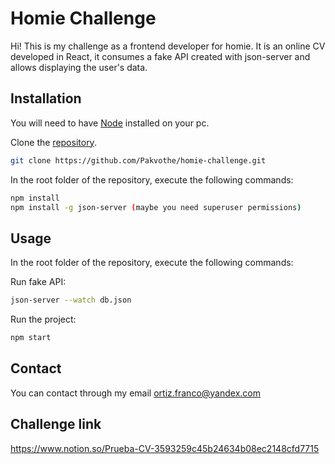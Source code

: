 # Homie Challenge

Hi! This is my challenge as a frontend developer for homie. It is an online CV developed in React, it consumes a fake API created with json-server and allows displaying the user's data.

## Installation

You will need to have [Node](https://nodejs.org/es/) installed on your pc.

Clone the [repository](https://github.com/Pakvothe/homie-challenge).
```bash
git clone https://github.com/Pakvothe/homie-challenge.git
```

In the root folder of the repository, execute the following commands:
```bash
npm install
npm install -g json-server (maybe you need superuser permissions)
```

## Usage

In the root folder of the repository, execute the following commands:

Run fake API:
```bash
json-server --watch db.json
```
Run the project:
```bash
npm start
```
## Contact
You can contact through my email ortiz.franco@yandex.com

## Challenge link
<https://www.notion.so/Prueba-CV-3593259c45b24634b08ec2148cfd7715>
